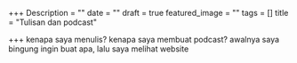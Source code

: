 +++
Description = ""
date = ""
draft = true
featured_image = ""
tags = []
title = "Tulisan dan podcast"

+++
kenapa saya menulis? kenapa saya membuat podcast? awalnya saya bingung ingin buat apa, lalu saya melihat website 